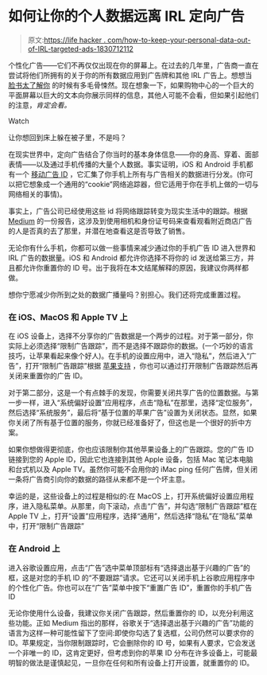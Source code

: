 # 如何让你的个人数据远离 IRL 定向广告

> 原文:[https://life hacker . com/how-to-keep-your-personal-data-out-of-IRL-targeted-ads-1830712112](https://lifehacker.com/how-to-keep-your-personal-data-out-of-irl-targeted-ads-1830712112)

个性化广告——它们不再仅仅出现在你的屏幕上。在过去的几年里，广告商一直在尝试将他们所拥有的关于你的所有数据应用到广告牌和其他 IRL 广告上。想想当 [脸书太了解你](https://gizmodo.com/people-you-may-know-a-controversial-facebook-features-1827981959) 的时候有多毛骨悚然。现在想象一下，如果购物中心的一个巨大的平面屏幕以巨大的文本向你展示同样的信息，其他人可能不会看，但如果引起他们的注意，*肯定会看。*

Watch

让你想回到床上躲在被子里，不是吗？

在现实世界中，定向广告结合了你当时的基本身体信息——你的身高、穿着、面部表情——以及通过手机传播的大量个人数据。事实证明，iOS 和 Android 手机都有一个 [移动广告 ID](https://medium.com/the-mobile-source/mobile-data-primer-the-mobile-ad-id-cd7999e74c25) ，它汇集了你手机上所有与广告相关的数据进行分发。(你可以把它想象成一个通用的“cookie”网络追踪器，但它适用于你在手机上做的一切与网络相关的事情)。

事实上，广告公司已经使用这些 id 将网络跟踪转变为现实生活中的跟踪。根据 [Medium](https://medium.com/s/thenewnew/irl-ads-are-taking-scary-inspiration-from-social-media-7088e8241beb) 的一份报告，这涉及到使用相机和身份证号码来查看观看附近商店广告的人是否真的去了那里，并潜在地查看这是否导致了销售。

无论你有什么手机，你都可以做一些事情来减少通过你的手机广告 ID 进入世界和 IRL 广告的数据量。iOS 和 Android 都允许你选择不将你的 id 发送给第三方，并且都允许你重置你的 ID 号。出于我将在本文结尾解释的原因，我建议你两样都做。

想你宁愿减少你所到之处的数据广播量吗？别担心。我们还将完成重置过程。

### 在 iOS、MacOS 和 Apple TV 上

在 iOS 设备上，选择不分享你的广告数据是一个两步的过程。对于第一部分，你实际上必须选择“限制广告跟踪”，而不是选择不跟踪你的数据。(一个巧妙的语言技巧，让苹果看起来像个好人)。在手机的设置应用中，进入“隐私”，然后进入“广告”，打开“限制广告跟踪”根据 [苹果支持](https://support.apple.com/en-us/HT205223) ，你也可以通过打开限制广告跟踪然后再关闭来重置你的广告 ID。

对于第二部分，这是一个有点棘手的发现，你需要关闭共享广告的位置数据。与第一步一样，进入“系统偏好设置”应用程序，点击“隐私”在那里，选择“定位服务”，然后选择“系统服务”，最后将“基于位置的苹果广告”设置为关闭状态。显然，如果你关闭了所有基于位置的服务，你就已经准备好了，但这也是一个很好的折中方案。

如果你想做得更彻底，你也应该限制你其他苹果设备上的广告跟踪。您的广告 ID 链接到您的 Apple ID，因此它也连接到其他 Apple 设备，包括 Mac 笔记本电脑和台式机以及 Apple TV。虽然你可能不会用你的 iMac ping 任何广告牌，但关闭一条将广告商引向你的数据的路径从来都不是一个坏主意。

幸运的是，这些设备上的过程是相似的:在 MacOS 上，打开系统偏好设置应用程序，进入隐私菜单。从那里，向下滚动，点击“广告”，并勾选“限制广告跟踪”框在 Apple TV 上，打开“设置”应用程序，选择“通用”，然后选择“隐私”在“隐私”菜单中，打开“限制广告跟踪”

### 在 Android 上

进入谷歌设置应用，点击“广告”选中菜单顶部标有“选择退出基于兴趣的广告”的框，这是对您的手机 ID 的“不要跟踪”请求。它还可以关闭手机上谷歌应用程序中的个性化广告。你也可以在“广告”菜单中按下“重置广告 ID”，重置你的手机广告 ID

无论你使用什么设备，我建议你关闭广告跟踪，然后重置你的 ID，以充分利用这些功能。正如 Medium 指出的那样，谷歌关于“选择退出基于兴趣的广告”功能的语言为这样一种可能性留下了空间:即使你勾选了复选框，公司仍然可以要求你的 ID。苹果规定，当你限制跟踪时，它会删除你的 ID 号，如果有人要求，它会发送一个非唯一的 ID，这肯定更好，但考虑到你的苹果 ID 分布在许多设备上，可能最明智的做法是谨慎起见，一旦你在任何和所有设备上打开设置，就重置你的 ID。
